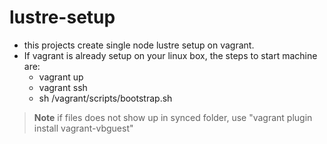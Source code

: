 # lustre-setup
- this projects create single node lustre setup on vagrant.
- If vagrant is already setup on your linux box, the steps to start machine are:
	- vagrant up 
	- vagrant ssh
	- sh /vagrant/scripts/bootstrap.sh
> **Note**
> if files does not show up in synced folder, use "vagrant plugin install vagrant-vbguest"
